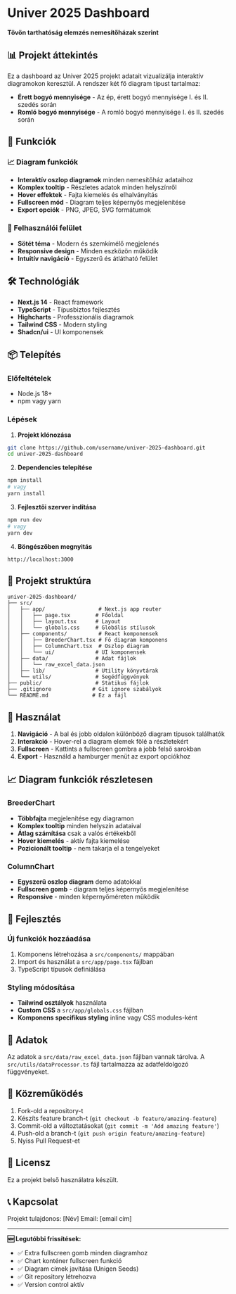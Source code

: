 # Univer 2025 Dashboard

**Tövön tarthatóság elemzés nemesítőházak szerint**

## 📊 Projekt áttekintés

Ez a dashboard az Univer 2025 projekt adatait vizualizálja interaktív diagramokon keresztül. A rendszer két fő diagram típust tartalmaz:

- **Érett bogyó mennyisége** - Az ép, érett bogyó mennyisége I. és II. szedés során
- **Romló bogyó mennyisége** - A romló bogyó mennyisége I. és II. szedés során

## 🚀 Funkciók

### 📈 Diagram funkciók
- **Interaktív oszlop diagramok** minden nemesítőház adataihoz
- **Komplex tooltip** - Részletes adatok minden helyszínről
- **Hover effektek** - Fajta kiemelés és elhalványítás
- **Fullscreen mód** - Diagram teljes képernyős megjelenítése
- **Export opciók** - PNG, JPEG, SVG formátumok

### 🎨 Felhasználói felület
- **Sötét téma** - Modern és szemkímélő megjelenés
- **Responsive design** - Minden eszközön működik
- **Intuitív navigáció** - Egyszerű és átlátható felület

## 🛠️ Technológiák

- **Next.js 14** - React framework
- **TypeScript** - Típusbiztos fejlesztés
- **Highcharts** - Professzionális diagramok
- **Tailwind CSS** - Modern styling
- **Shadcn/ui** - UI komponensek

## 📦 Telepítés

### Előfeltételek
- Node.js 18+
- npm vagy yarn

### Lépések

1. **Projekt klónozása**
```bash
git clone https://github.com/username/univer-2025-dashboard.git
cd univer-2025-dashboard
```

2. **Dependencies telepítése**
```bash
npm install
# vagy
yarn install
```

3. **Fejlesztői szerver indítása**
```bash
npm run dev
# vagy
yarn dev
```

4. **Böngészőben megnyitás**
```
http://localhost:3000
```

## 📁 Projekt struktúra

```
univer-2025-dashboard/
├── src/
│   ├── app/                 # Next.js app router
│   │   ├── page.tsx        # Főoldal
│   │   ├── layout.tsx      # Layout
│   │   └── globals.css     # Globális stílusok
│   ├── components/          # React komponensek
│   │   ├── BreederChart.tsx # Fő diagram komponens
│   │   ├── ColumnChart.tsx  # Oszlop diagram
│   │   └── ui/             # UI komponensek
│   ├── data/               # Adat fájlok
│   │   └── raw_excel_data.json
│   ├── lib/                # Utility könyvtárak
│   └── utils/              # Segédfüggvények
├── public/                 # Statikus fájlok
├── .gitignore             # Git ignore szabályok
└── README.md              # Ez a fájl
```

## 🎯 Használat

1. **Navigáció** - A bal és jobb oldalon különböző diagram típusok találhatók
2. **Interakció** - Hover-rel a diagram elemek fölé a részletekért
3. **Fullscreen** - Kattints a fullscreen gombra a jobb felső sarokban
4. **Export** - Használd a hamburger menüt az export opciókhoz

## 📈 Diagram funkciók részletesen

### BreederChart
- **Többfajta** megjelenítése egy diagramon
- **Komplex tooltip** minden helyszín adataival
- **Átlag számítása** csak a valós értékekből
- **Hover kiemelés** - aktív fajta kiemelése
- **Pozicionált tooltip** - nem takarja el a tengelyeket

### ColumnChart
- **Egyszerű oszlop diagram** demo adatokkal
- **Fullscreen gomb** - diagram teljes képernyős megjelenítése
- **Responsive** - minden képernyőméreten működik

## 🔧 Fejlesztés

### Új funkciók hozzáadása
1. Komponens létrehozása a `src/components/` mappában
2. Import és használat a `src/app/page.tsx` fájlban
3. TypeScript típusok definiálása

### Styling módosítása
- **Tailwind osztályok** használata
- **Custom CSS** a `src/app/globals.css` fájlban
- **Komponens specifikus styling** inline vagy CSS modules-ként

## 📝 Adatok

Az adatok a `src/data/raw_excel_data.json` fájlban vannak tárolva. A `src/utils/dataProcessor.ts` fájl tartalmazza az adatfeldolgozó függvényeket.

## 🤝 Közreműködés

1. Fork-old a repository-t
2. Készíts feature branch-t (`git checkout -b feature/amazing-feature`)
3. Commit-old a változtatásokat (`git commit -m 'Add amazing feature'`)
4. Push-old a branch-t (`git push origin feature/amazing-feature`)
5. Nyiss Pull Request-et

## 📄 Licensz

Ez a projekt belső használatra készült.

## 📞 Kapcsolat

Projekt tulajdonos: [Név]
Email: [email cím]

---

**🆕 Legutóbbi frissítések:**
- ✅ Extra fullscreen gomb minden diagramhoz
- ✅ Chart konténer fullscreen funkció
- ✅ Diagram címek javítása (Unigen Seeds)
- ✅ Git repository létrehozva
- ✅ Version control aktív
